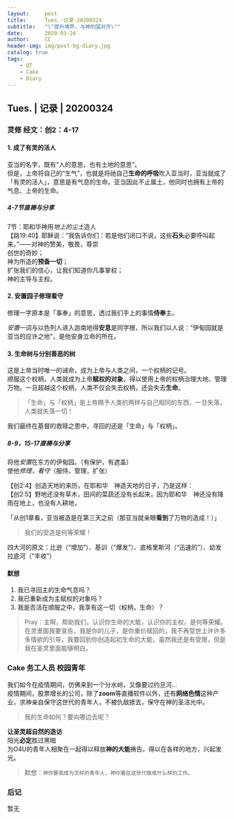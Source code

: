 ```yaml
---
layout:     post
title:      Tues.-记录-20200324
subtitle:   "\"提升境界，与神的国对齐\""
date:       2020-03-24
author:     CC
header-img: img/post-bg-diary.jpg
catalog: true
tags:
    - QT
    - Cake
    - Diary
---
```


## Tues. | 记录 | 20200324

### 灵修 经文：创2：4-17

#### 1. 成了有灵的活人

亚当的名字，既有“人的意思，也有土地的意思”。  
但是，上帝将自己的“生气”，也就是将祂自己**生命的呼吸**吹入亚当时，亚当就成了「有灵的活人」，意思是有气息的生命。亚当因此不止属土，他同时也拥有上帝的气息、上帝的生命。

##### 4-7节直祷与分享

7节：耶和华神用*地上的尘土*造人  
【路19:40】耶稣说：“我告诉你们：若是他们闭口不说，这些**石头**必要呼叫起来。”——对神的赞美，敬畏，尊崇  
创世的奇妙；  
神为所造的**预备一切**；  
扩张我们的信心，让我们知道你凡事掌权；  
神的主导与主权。

#### 2. 安置园子修理看守

修理一字原本是「事奉」的意思，透过我们手上的事情**侍奉**主。

*安置*一词与以色列人进入迦南地得**安息**是同字根，所以我们以人说：“伊甸园就是亚当的应许之地”，是他安身立命的所在。

#### 3. 生命树与分别善恶的树

这是上帝当时唯一的诫命，成为上帝与人类之间，一个权柄的记号。  
顺服这个权柄，人类就成为上帝**赋权的对象**，得以使用上帝的权柄治理大地、管理万物。一旦超越这个权柄，人类不仅会失去权柄，还会失去**生命**。

> 「生命」与「权柄」是上帝赐予人类的两样与自己相同的东西，一旦失落，人类就失落一切！

我们最终在基督的救赎之恩中，寻回的还是「生命」与「权柄」。

##### 8-9，15-17直祷与分享

将他*安置*在东方的伊甸园。（有保护，有遮盖）  
使他*修理，看守*（服侍，管理，扩张）  

【创2:4】创造天地的来历，在耶和华　神造天地的日子，乃是这样：  
【创2:5】野地还没有草木，田间的菜蔬还没有长起来，因为耶和华　神还没有降雨在地上，也没有人耕地，

「从创1章看，亚当被造是在第三天之前（那亚当就亲眼**看到**了万物的造成！）」

> 我们的受造是何等荣耀！

四大河的原文：比逊（“增加”）、基训（“爆发”）、底格里斯河（“迅速的”）、幼发拉底河（“丰收”）

#### 默想

1. 我已寻回主的生命气息吗？
2. 我已重新成为主赋权的对象吗？
3. 我是否活在顺服之中，我享有这一切（权柄，生命）？

> Pray：主啊，帮助我们，认识你生命的大能，认识你的主权，是何等荣耀。在灵里面我要宣告，我是你的儿子，是你重价赎回的，我不再受世上许许多多情欲的引导，我要回到你创造起初生命的大能，虽然我还是有受限，但是我在圣灵里面能够明白。

### Cake 务工人员 校园青年

我们如今在疫情期间，仿佛来到一个分水岭，又像要过约旦河…  
疫情期间，股票增长的公司，除了**zoom**等直播软件以外，还有**网络色情**这种产业，求神亲自保守这世代的青年人，不被仇敌掳去，保守在神的圣洁光中。

> 我的生命如何？要向哪边去呢？

**让圣灵超自然的造访**  
阳光**必定**胜过黑暗  
为O4U的青年人相聚在一起得以释放**神的大能**祷告。得以在各样的地方，兴起发光。  
> 默想：`神你要我成为怎样的青年人，神你要在这世代做成什么样的工作。`

### 后记

暂无
